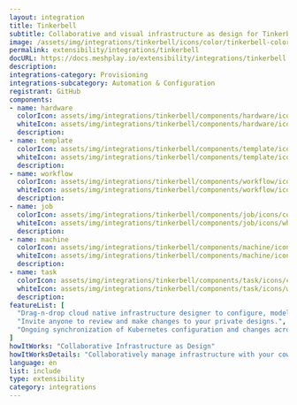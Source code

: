 ```yaml
---
layout: integration
title: Tinkerbell
subtitle: Collaborative and visual infrastructure as design for Tinkerbell
image: /assets/img/integrations/tinkerbell/icons/color/tinkerbell-color.svg
permalink: extensibility/integrations/tinkerbell
docURL: https://docs.meshplay.io/extensibility/integrations/tinkerbell
description: 
integrations-category: Provisioning
integrations-subcategory: Automation & Configuration
registrant: GitHub
components: 
- name: hardware
  colorIcon: assets/img/integrations/tinkerbell/components/hardware/icons/color/hardware-color.svg
  whiteIcon: assets/img/integrations/tinkerbell/components/hardware/icons/white/hardware-white.svg
  description: 
- name: template
  colorIcon: assets/img/integrations/tinkerbell/components/template/icons/color/template-color.svg
  whiteIcon: assets/img/integrations/tinkerbell/components/template/icons/white/template-white.svg
  description: 
- name: workflow
  colorIcon: assets/img/integrations/tinkerbell/components/workflow/icons/color/workflow-color.svg
  whiteIcon: assets/img/integrations/tinkerbell/components/workflow/icons/white/workflow-white.svg
  description: 
- name: job
  colorIcon: assets/img/integrations/tinkerbell/components/job/icons/color/job-color.svg
  whiteIcon: assets/img/integrations/tinkerbell/components/job/icons/white/job-white.svg
  description: 
- name: machine
  colorIcon: assets/img/integrations/tinkerbell/components/machine/icons/color/machine-color.svg
  whiteIcon: assets/img/integrations/tinkerbell/components/machine/icons/white/machine-white.svg
  description: 
- name: task
  colorIcon: assets/img/integrations/tinkerbell/components/task/icons/color/task-color.svg
  whiteIcon: assets/img/integrations/tinkerbell/components/task/icons/white/task-white.svg
  description: 
featureList: [
  "Drag-n-drop cloud native infrastructure designer to configure, model, and deploy your workloads.",
  "Invite anyone to review and make changes to your private designs.",
  "Ongoing synchronization of Kubernetes configuration and changes across any number of clusters."
]
howItWorks: "Collaborative Infrastructure as Design"
howItWorksDetails: "Collaboratively manage infrastructure with your coworkers synchronously sharing the same designs."
language: en
list: include
type: extensibility
category: integrations
---
```

